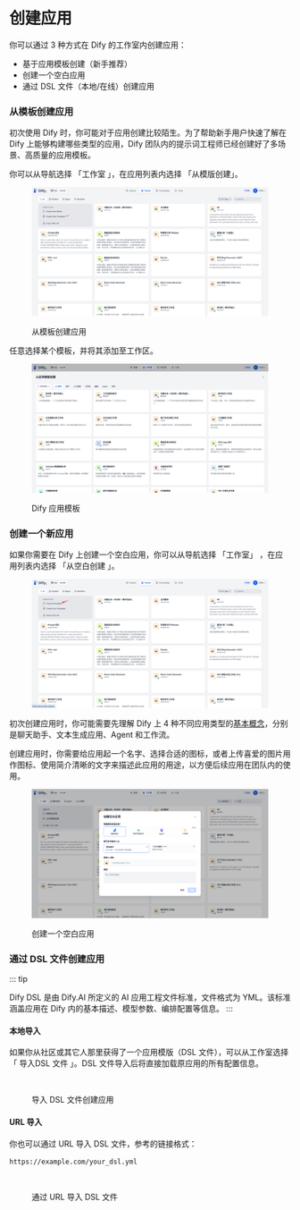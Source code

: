 # 创建应用

你可以通过 3 种方式在 Dify 的工作室内创建应用：

* 基于应用模板创建（新手推荐）
* 创建一个空白应用
* 通过 DSL 文件（本地/在线）创建应用

### 从模板创建应用

初次使用 Dify 时，你可能对于应用创建比较陌生。为了帮助新手用户快速了解在 Dify 上能够构建哪些类型的应用，Dify 团队内的提示词工程师已经创建好了多场景、高质量的应用模板。

你可以从导航选择 「工作室 」，在应用列表内选择 「从模版创建」。

<figure><img src="../../.gitbook/assets/image (168).png" alt=""><figcaption><p>从模板创建应用</p></figcaption></figure>

任意选择某个模板，并将其添加至工作区。

<figure><img src="../../.gitbook/assets/image (169).png" alt=""><figcaption><p>Dify 应用模板</p></figcaption></figure>

### 创建一个新应用

如果你需要在 Dify 上创建一个空白应用，你可以从导航选择 「工作室」 ，在应用列表内选择 「从空白创建 」。

<figure><img src="../../.gitbook/assets/image (167).png" alt=""><figcaption></figcaption></figure>

初次创建应用时，你可能需要先理解 Dify 上 4 种不同应用类型的[基本概念](./#application_type)，分别是聊天助手、文本生成应用、Agent 和工作流。

创建应用时，你需要给应用起一个名字、选择合适的图标，或者上传喜爱的图片用作图标、使用简介清晰的文字来描述此应用的用途，以方便后续应用在团队内的使用。

<figure><img src="../../.gitbook/assets/image (170).png" alt=""><figcaption><p>创建一个空白应用</p></figcaption></figure>

### 通过 DSL 文件创建应用

::: tip

Dify DSL 是由 Dify.AI 所定义的 AI 应用工程文件标准，文件格式为 YML。该标准涵盖应用在 Dify 内的基本描述、模型参数、编排配置等信息。
:::

#### 本地导入

如果你从社区或其它人那里获得了一个应用模版（DSL 文件），可以从工作室选择 「 导入DSL 文件 」。DSL 文件导入后将直接加载原应用的所有配置信息。

<figure><img src="../../../img/import-dsl-file.png" alt=""><figcaption><p>导入 DSL 文件创建应用</p></figcaption></figure>

#### URL 导入

你也可以通过 URL 导入 DSL 文件，参考的链接格式：

```URL
https://example.com/your_dsl.yml
```

<figure><img src="../../../img/import-dsl-from-url.jpeg" alt=""><figcaption><p>通过 URL 导入 DSL 文件</p></figcaption></figure>

